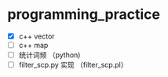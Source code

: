 # programming_practice

- [x] c++ vector
- [ ] c++ map
- [ ] 统计词频 （python)
- [ ] filter_scp.py 实现 （filter_scp.pl） 